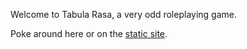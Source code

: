Welcome to Tabula Rasa, a very odd roleplaying game.

Poke around here or on the [static site](https://harleydutton.github.io/tabula-rasa).
